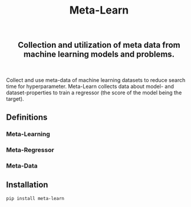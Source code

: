 <h1 align="center">
Meta-Learn
</h1>

<br>

<h2 align="center">Collection and utilization of meta data from machine learning models and problems.</h3>

<br>

Collect and use meta-data of machine learning datasets to reduce search time for hyperparameter. Meta-Learn collects data about model- and dataset-properties to train a regressor (the score of the model being the target).


## Definitions

### Meta-Learning

### Meta-Regressor

### Meta-Data


## Installation
```console
pip install meta-learn
```
